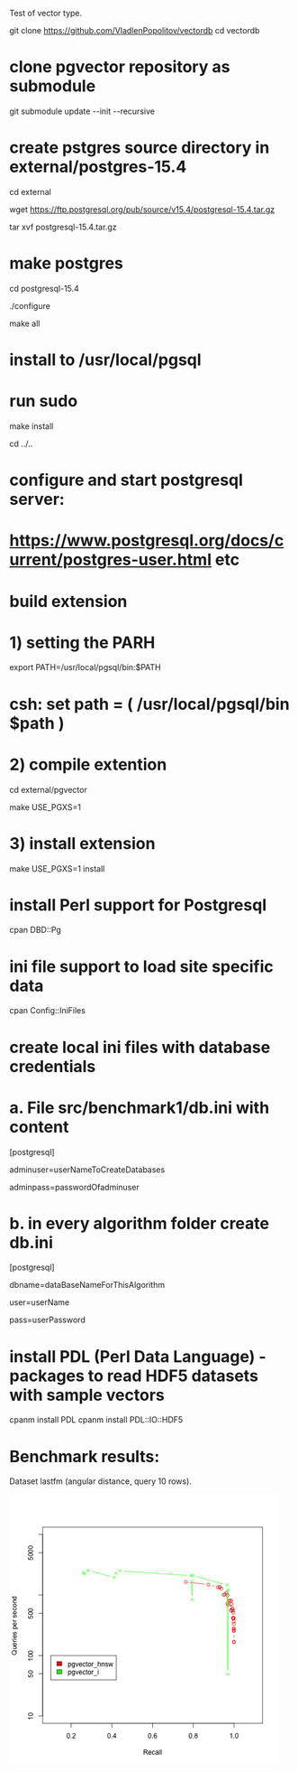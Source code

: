 Test of vector type.

git clone https://github.com/VladlenPopolitov/vectordb
cd vectordb
# clone pgvector repository as submodule
git submodule update --init --recursive
# create pstgres source directory in external/postgres-15.4
cd external 

wget https://ftp.postgresql.org/pub/source/v15.4/postgresql-15.4.tar.gz

tar xvf postgresql-15.4.tar.gz

# make postgres 
cd postgresql-15.4

./configure

make all
# install to /usr/local/pgsql
# run sudo
make install

cd ../..
# configure and start postgresql server:
# https://www.postgresql.org/docs/current/postgres-user.html etc
# build extension
# 1) setting the PARH
export PATH=/usr/local/pgsql/bin:$PATH
# csh: set path = ( /usr/local/pgsql/bin $path )

# 2) compile extention
cd external/pgvector

make USE_PGXS=1
# 3) install extension
make USE_PGXS=1 install

# install Perl support for Postgresql
cpan DBD::Pg
# ini file support to load site specific data
cpan Config::IniFiles

# create local ini files with database credentials
# a. File src/benchmark1/db.ini with content
\[postgresql]

adminuser=userNameToCreateDatabases

adminpass=passwordOfadminuser

# b. in every algorithm folder create db.ini
\[postgresql]

dbname=dataBaseNameForThisAlgorithm

user=userName

pass=userPassword

# install PDL (Perl Data Language) - packages to read HDF5 datasets with sample vectors
cpanm install PDL
cpanm install PDL::IO::HDF5


# Benchmark results:
Dataset lastfm (angular distance, query 10 rows).

![Benchmark](results/lastfm/10/benchmark.png?raw=true "Benchmark")





